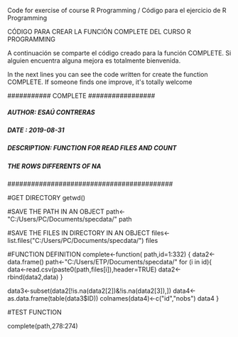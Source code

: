 Code for exercise of course R Programming / Código para el ejercicio de R Programming

CÓDIGO PARA CREAR LA FUNCIÓN COMPLETE DEL CURSO R PROGRAMMING

A continuación se comparte el código creado para la función COMPLETE. Si alguien encuentra alguna mejora es totalmente bienvenida.

In the next lines you can see the code written for create the function COMPLETE. If someone finds one improve, it's totally welcome

########### COMPLETE #################
##### AUTHOR: ESAÚ CONTRERAS
##### DATE : 2019-08-31
##### DESCRIPTION: FUNCTION FOR READ FILES AND COUNT
##### THE ROWS DIFFERENTS OF NA
##########################################

 #GET DIRECTORY
getwd()

 #SAVE THE PATH IN AN OBJECT
path<-"C:/Users/PC/Documents/specdata/"
path

 #SAVE THE FILES IN DIRECTORY IN AN OBJECT
files<-list.files("C:/Users/PC/Documents/specdata/")
files
	
 #FUNCTION DEFINITION
complete<-function( path,id=1:332) {
data2<-data.frame()
path<-"C:/Users/ETP/Documents/specdata/"
	for (i in id){
		data<-read.csv(paste0(path,files[i]),header=TRUE)
	data2<-rbind(data2,data)
}

data3<-subset(data2[!is.na(data2[2])&!is.na(data2[3]),])
data4<-as.data.frame(table(data3$ID))
colnames(data4)<-c("id","nobs")
data4
}

 #TEST FUNCTION

complete(path,278:274)
